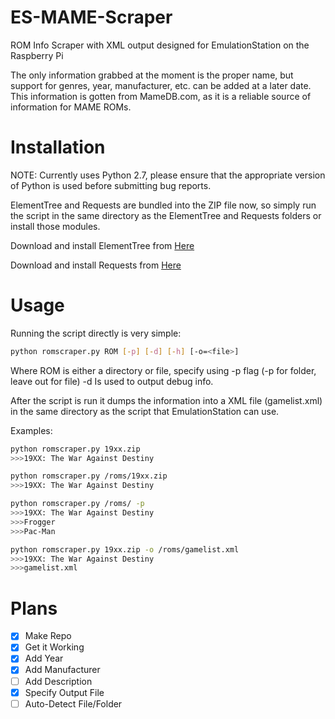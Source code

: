 ES-MAME-Scraper
===============

ROM Info Scraper with XML output designed for EmulationStation on the Raspberry Pi

The only information grabbed at the moment is the proper name, but support for genres, year, manufacturer, etc. can be added at a later date. This information is gotten from MameDB.com, as it is a reliable source of information for MAME ROMs.

Installation
============

NOTE: Currently uses Python 2.7, please ensure that the appropriate version of Python is used before submitting bug reports.

ElementTree and Requests are bundled into the ZIP file now, so simply run the script in the same directory as the ElementTree and Requests folders or install those modules.

Download and install ElementTree from [Here](http://effbot.org/zone/element-index.htm)

Download and install Requests from [Here](https://pypi.python.org/pypi/requests)


Usage
=====

Running the script directly is very simple:

```bash
python romscraper.py ROM [-p] [-d] [-h] [-o=<file>]
```

Where ROM is either a directory or file, specify using -p flag (-p for folder, leave out for file)
-d Is used to output debug info.

After the script is run it dumps the information into a XML file (gamelist.xml) in the same directory as the script that EmulationStation can use. 

Examples:

```bash
python romscraper.py 19xx.zip
>>>19XX: The War Against Destiny

python romscraper.py /roms/19xx.zip
>>>19XX: The War Against Destiny

python romscraper.py /roms/ -p
>>>19XX: The War Against Destiny
>>>Frogger
>>>Pac-Man

python romscraper.py 19xx.zip -o /roms/gamelist.xml
>>>19XX: The War Against Destiny
>>>gamelist.xml
```

Plans
=====

- [x] Make Repo
- [x] Get it Working
- [x] Add Year
- [x] Add Manufacturer
- [ ] Add Description
- [x] Specify Output File
- [ ] Auto-Detect File/Folder
